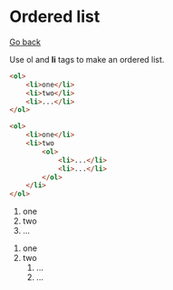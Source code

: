 # Ordered list

[Go back](..)

Use ol and **li** tags to make an ordered list.

```html
<ol>
    <li>one</li>
    <li>two</li>
    <li>...</li>
</ol>

<ol>
    <li>one</li>
    <li>two
        <ol>
            <li>...</li>
            <li>...</li>
        </ol>
    </li>
</ol>
```

<div class="sr"></div>

<ol>
    <li>one</li>
    <li>two</li>
    <li>...</li>
</ol>

<ol>
    <li>one</li>
    <li>two
        <ol>
            <li>...</li>
            <li>...</li>
        </ol>
    </li>
</ol>